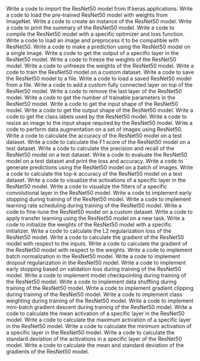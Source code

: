 Write a code to import the ResNet50 model from tf.keras.applications.
Write a code to load the pre-trained ResNet50 model with weights from ImageNet.
Write a code to create an instance of the ResNet50 model.
Write a code to print the summary of the ResNet50 model.
Write a code to compile the ResNet50 model with a specific optimizer and loss function.
Write a code to load an image and preprocess it to be compatible with ResNet50.
Write a code to make a prediction using the ResNet50 model on a single image.
Write a code to get the output of a specific layer in the ResNet50 model.
Write a code to freeze the weights of the ResNet50 model.
Write a code to unfreeze the weights of the ResNet50 model.
Write a code to train the ResNet50 model on a custom dataset.
Write a code to save the ResNet50 model to a file.
Write a code to load a saved ResNet50 model from a file.
Write a code to add a custom fully connected layer on top of the ResNet50 model.
Write a code to remove the last layer of the ResNet50 model.
Write a code to get the number of trainable parameters in the ResNet50 model.
Write a code to get the input shape of the ResNet50 model.
Write a code to get the output shape of the ResNet50 model.
Write a code to get the class labels used by the ResNet50 model.
Write a code to resize an image to the input shape required by the ResNet50 model.
Write a code to perform data augmentation on a set of images using ResNet50.
Write a code to calculate the accuracy of the ResNet50 model on a test dataset.
Write a code to calculate the F1 score of the ResNet50 model on a test dataset.
Write a code to calculate the precision and recall of the ResNet50 model on a test dataset.
Write a code to evaluate the ResNet50 model on a test dataset and print the loss and accuracy.
Write a code to generate predictions using the ResNet50 model on a batch of images.
Write a code to calculate the top-k accuracy of the ResNet50 model on a test dataset.
Write a code to visualize the activations of a specific layer in the ResNet50 model.
Write a code to visualize the filters of a specific convolutional layer in the ResNet50 model.
Write a code to implement early stopping during training of the ResNet50 model.
Write a code to implement learning rate scheduling during training of the ResNet50 model.
Write a code to fine-tune the ResNet50 model on a custom dataset.
Write a code to apply transfer learning using the ResNet50 model on a new task.
Write a code to initialize the weights of the ResNet50 model with a specific initializer.
Write a code to calculate the L2 regularization loss of the ResNet50 model.
Write a code to calculate the gradient of the ResNet50 model with respect to the inputs.
Write a code to calculate the gradient of the ResNet50 model with respect to the weights.
Write a code to implement batch normalization in the ResNet50 model.
Write a code to implement dropout regularization in the ResNet50 model.
Write a code to implement early stopping based on validation loss during training of the ResNet50 model.
Write a code to implement model checkpointing during training of the ResNet50 model.
Write a code to implement data shuffling during training of the ResNet50 model.
Write a code to implement gradient clipping during training of the ResNet50 model.
Write a code to implement class weighting during training of the ResNet50 model.
Write a code to implement mini-batch gradient descent during training of the ResNet50 model.
Write a code to calculate the mean activation of a specific layer in the ResNet50 model.
Write a code to calculate the maximum activation of a specific layer in the ResNet50 model.
Write a code to calculate the minimum activation of a specific layer in the ResNet50 model.
Write a code to calculate the standard deviation of the activations in a specific layer of the ResNet50 model.
Write a code to calculate the mean and standard deviation of the gradients of the ResNet50 model.